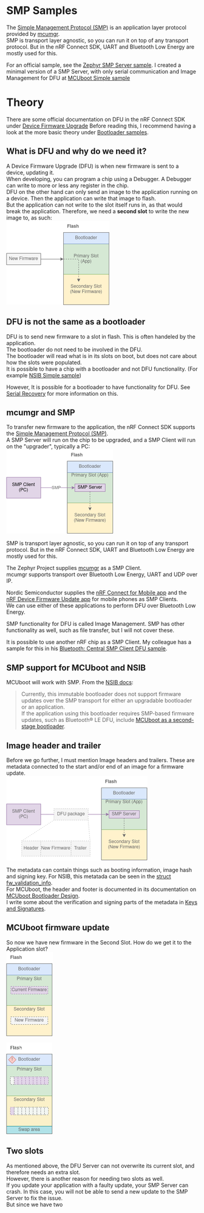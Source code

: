 # SMP Samples
The [Simple Management Protocol (SMP)](https://developer.nordicsemi.com/nRF_Connect_SDK/doc/2.1.0/zephyr/services/device_mgmt/smp_protocol.html) is an application layer protocol provided by [mcumgr](https://developer.nordicsemi.com/nRF_Connect_SDK/doc/2.1.0/zephyr/services/device_mgmt/mcumgr.html).  
SMP is transport layer agnostic, so you can run it on top of any transport protocol. But in the nRF Connect SDK, UART and Bluetooth Low Energy are mostly used for this.

For an official sample, see the [Zephyr SMP Server sample](https://developer.nordicsemi.com/nRF_Connect_SDK/doc/2.1.0/zephyr/samples/subsys/mgmt/mcumgr/smp_svr/README.html). 
I created a minimal version of a SMP Server, with only serial communication and Image Management for DFU at [MCUboot Simple sample](./mcuboot_smp)


# Theory
There are some official documentation on DFU in the nRF Connect SDK under [Device Firmware Upgrade](https://developer.nordicsemi.com/nRF_Connect_SDK/doc/2.1.0/nrf/security_chapter.html#device-firmware-upgrade-dfu)
Before reading this, I recommend having a look at the more basic theory under [Bootloader samples](../).

## What is DFU and why do we need it?
A Device Firmware Upgrade (DFU) is when new firmware is sent to a device, updating it.  
When developing, you can program a chip using a Debugger. A Debugger can write to more or less any register in the chip.  
DFU on the other hand can only send an image to the application running on a device. Then the application can write that image to flash.  
But the application can not write to the slot itself runs in, as that would break the application. 
Therefore, we need a **second slot** to write the new image to, as such:  
![Sent To Secondary Slot](../../.images/new_firmware.png)

## DFU is not the same as a bootloader
DFU is to send new firmware to a slot in flash.
This is often handeled by the application.  
The bootloader do not need to be involved in the DFU.  
The bootloader will read what is in its slots on boot, but does not care about how the slots were populated.  
It is possible to have a chip with a bootloader and not DFU functionality. (For example [NSIB Simple sample](../updatable_bootloader/nsib_simple))

However, It is possible for a bootloader to have functionality for DFU. See [Serial Recovery](../serial_recovery) for more information on this.

## mcumgr and SMP
To transfer new firmware to the application, the nRF Connect SDK supports the [Simple Management Protocol (SMP)](https://developer.nordicsemi.com/nRF_Connect_SDK/doc/2.1.0/zephyr/services/device_mgmt/smp_protocol.html).  
A SMP Server will run on the chip to be upgraded, and a SMP Client will run on the "upgrader", typically a PC:  
![SMP Client and Server](../../.images/smp_client_server.png)

SMP is transport layer agnostic, so you can run it on top of any transport protocol. But in the nRF Connect SDK, UART and Bluetooth Low Energy are mostly used for this.

The Zephyr Project supplies [mcumgr](https://developer.nordicsemi.com/nRF_Connect_SDK/doc/2.1.0/zephyr/services/device_mgmt/mcumgr.html) as a SMP Client.  
mcumgr supports transport over Bluetooth Low Energy, UART and UDP over IP.

Nordic Semiconductor supplies the [nRF Connect for Mobile app](https://www.nordicsemi.com/Products/Development-tools/nrf-connect-for-mobile) and the [nRF Device Firmware Update app](https://play.google.com/store/apps/details?id=no.nordicsemi.android.dfu&gl=US) for mobile phones as SMP Clients.  
We can use either of these applications to perform DFU over Bluetooth Low Energy.

SMP functionality for DFU is called Image Management. 
SMP has other functionality as well, such as file transfer, but I will not cover these.

It is possible to use another nRF chip as a SMP Client. My colleague has a sample for this in his [Bluetooth: Central SMP Client DFU sample](https://github.com/simon-iversen/ncs_samples/tree/master/central_smp_client_dfu).

## SMP support for MCUboot and NSIB
MCUboot will work with SMP.
From the [NSIB docs](https://developer.nordicsemi.com/nRF_Connect_SDK/doc/2.1.0/nrf/samples/bootloader/README.html):
> Currently, this immutable bootloader does not support firmware updates over the SMP transport for either an upgradable bootloader or an application.  
> If the application using this bootloader requires SMP-based firmware updates, such as Bluetooth® LE DFU, include [MCUboot as a second-stage bootloader](https://developer.nordicsemi.com/nRF_Connect_SDK/doc/2.1.0/nrf/ug_bootloader_adding.html#ug-bootloader-adding-upgradable).


## Image header and trailer
Before we go further, I must mention Image headers and trailers.
These are metadata connected to the start and/or end of an image for a firmware update.  
![Header and Trailer](../../.images/header_trailer.png)

The metadata can contain things such as booting information, image hash and signing key.
For NSIB, this metatada can be seen in the [struct fw_validation_info](https://github.com/nrfconnect/sdk-nrf/blob/0ea5deb771513a9ef9ced24844e180e9fe8f9a64/subsys/bootloader/bl_validation/bl_validation.c#L76-L95).  
For MCUboot, the header and footer is documented in its documentation on [MCUboot Bootloader Design](https://developer.nordicsemi.com/nRF_Connect_SDK/doc/2.1.0/mcuboot/design.html).  
I write some about the verification and signing parts of the metadata in [Keys and Signatures](../keys_and_signatures).


## MCUboot firmware update
So now we have new firmware in the Second Slot. How do we get it to the Application slot?  
![Before Swap](../../.images/before_swap.png)


![Transfer Visualized](../../.images/transfer.gif)



## Two slots
As mentioned above, the DFU Server can not overwrite its current slot, and therefore needs an extra slot.  
However, there is another reason for needing two slots as well.  
If you update your application with a faulty update, your SMP Server can crash. In this case, you will not be able to send a new update to the SMP Server to fix the issue.  
But since we have two 
